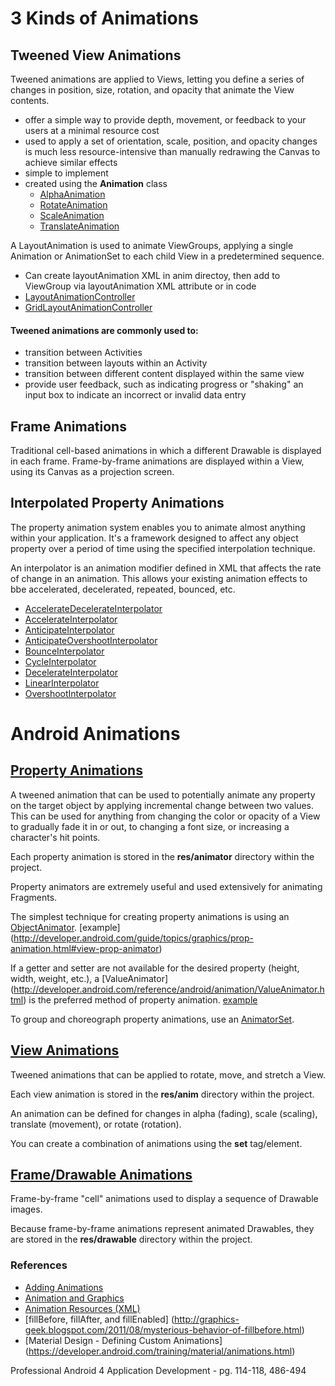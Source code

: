 # 3 Kinds of Animations #

## Tweened View Animations ##
Tweened animations are applied to Views, letting you define a series of changes in position,
size, rotation, and opacity that animate the View contents.

+ offer a simple way to provide depth, movement, or feedback to your users at a minimal resource cost
+ used to apply a set of orientation, scale, position, and opacity changes is much less
  resource-intensive than manually redrawing the Canvas to achieve similar effects
+ simple to implement
+ created using the **Animation** class
    - [AlphaAnimation](http://developer.android.com/reference/android/view/animation/AlphaAnimation.html)
    - [RotateAnimation](http://developer.android.com/reference/android/view/animation/RotateAnimation.html)
    - [ScaleAnimation](http://developer.android.com/reference/android/view/animation/ScaleAnimation.html)
    - [TranslateAnimation](http://developer.android.com/reference/android/view/animation/TranslateAnimation.html)

A LayoutAnimation is used to animate ViewGroups, applying a single Animation or AnimationSet to
each child View in a predetermined sequence.

+ Can create layoutAnimation XML in anim directoy, then add to ViewGroup via layoutAnimation XML attribute or in code
+ [LayoutAnimationController](http://developer.android.com/reference/android/view/animation/LayoutAnimationController.html)
+ [GridLayoutAnimationController](http://developer.android.com/reference/android/view/animation/GridLayoutAnimationController.html)

#### Tweened animations are commonly used to: ####
+ transition between Activities
+ transition between layouts within an Activity
+ transition between different content displayed within the same view
+ provide user feedback, such as indicating progress or "shaking" an input box to indicate an
  incorrect or invalid data entry

## Frame Animations ##
Traditional cell-based animations in which a different Drawable is displayed in each frame.
Frame-by-frame animations are displayed within a View, using its Canvas as a projection screen.

## Interpolated Property Animations ##
The property animation system enables you to animate almost anything within your application.
It's a framework designed to affect any object property over a period of time using the specified
interpolation technique.

An interpolator is an animation modifier defined in XML that affects the rate of change in an
animation. This allows your existing animation effects to bbe accelerated, decelerated, repeated,
bounced, etc.

+ [AccelerateDecelerateInterpolator](http://developer.android.com/reference/android/view/animation/AccelerateDecelerateInterpolator.html)
+ [AccelerateInterpolator](http://developer.android.com/reference/android/view/animation/AccelerateInterpolator.html)
+ [AnticipateInterpolator](http://developer.android.com/reference/android/view/animation/AnticipateInterpolator.html)
+ [AnticipateOvershootInterpolator](http://developer.android.com/reference/android/view/animation/AnticipateOvershootInterpolator.html)
+ [BounceInterpolator](http://developer.android.com/reference/android/view/animation/BounceInterpolator.html)
+ [CycleInterpolator](http://developer.android.com/reference/android/view/animation/CycleInterpolator.html)
+ [DecelerateInterpolator](http://developer.android.com/reference/android/view/animation/DecelerateInterpolator.html)
+ [LinearInterpolator](http://developer.android.com/reference/android/view/animation/LinearInterpolator.html)
+ [OvershootInterpolator](http://developer.android.com/reference/android/view/animation/OvershootInterpolator.html)

# Android Animations #

## [Property Animations](http://developer.android.com/guide/topics/graphics/prop-animation.html) ##
A tweened animation that can be used to potentially animate any property on the target object by
applying incremental change between two values. This can be used for anything from changing the
color or opacity of a View to gradually fade it in or out, to changing a font size, or increasing
a character's hit points.

Each property animation is stored in the **res/animator** directory within the project.

Property animators are extremely useful and used extensively for animating Fragments.

The simplest technique for creating property animations is using an
[ObjectAnimator](http://developer.android.com/reference/android/animation/ObjectAnimator.html).
[example] (http://developer.android.com/guide/topics/graphics/prop-animation.html#view-prop-animator)

If a getter and setter are not available for the desired property (height, width, weight, etc.),
a [ValueAnimator] (http://developer.android.com/reference/android/animation/ValueAnimator.html)
is the preferred method of property animation. [example](http://stackoverflow.com/a/16355027)

To group and choreograph property animations, use an
[AnimatorSet](http://developer.android.com/reference/android/animation/AnimatorSet.html).

## [View Animations](http://developer.android.com/guide/topics/graphics/view-animation.html) ##
Tweened animations that can be applied to rotate, move, and stretch a View.

Each view animation is stored in the **res/anim** directory within the project.

An animation can be defined for changes in alpha (fading), scale (scaling), translate (movement),
or rotate (rotation).

You can create a combination of animations using the **set** tag/element.

## [Frame/Drawable Animations](http://developer.android.com/guide/topics/graphics/drawable-animation.html) ##
Frame-by-frame "cell" animations used to display a sequence of Drawable images.

Because frame-by-frame animations represent animated Drawables, they are stored in the
**res/drawable** directory within the project.

### References ###
+ [Adding Animations](http://developer.android.com/training/animation)
+ [Animation and Graphics](http://developer.android.com/guide/topics/graphics)
+ [Animation Resources (XML)](http://developer.android.com/guide/topics/resources/animation-resource.html)
+ [fillBefore, fillAfter, and fillEnabled] (http://graphics-geek.blogspot.com/2011/08/mysterious-behavior-of-fillbefore.html)
+ [Material Design - Defining Custom Animations] (https://developer.android.com/training/material/animations.html)

Professional Android 4 Application Development - pg. 114-118, 486-494